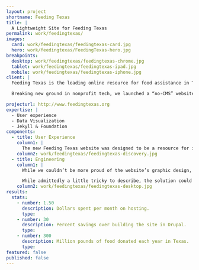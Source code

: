 ```yaml
---
layout: project
shortname: Feeding Texas
title: |
  A Lightweight Site for Feeding Texas
permalink: work/feedingtexas/
images:
  card: work/feedingtexas/feedingtexas-card.jpg
  hero: work/feedingtexas/FeedingTexas-hero.jpg
breakpoints:
  desktop: work/feedingtexas/feedingtexas-chrome.jpg
  tablet: work/feedingtexas/feedingtexas-ipad.jpg
  mobile: work/feedingtexas/feedingtexas-iphone.jpg
client: |
  Feeding Texas is the leading online resource for food assistance in Texas, bringing together and supporting over 20 local food banks across the state. Despite its ambitious mandate and broad reach, the organization’s communications team is small. Their time and resources are limited. Consequently, they need the most lightweight, “no fuss no muss” website possible.

  Breaking new ground in nonprofit tech, we launched a “no-CMS” website for Feeding Texas built on top of Jekyll and Foundation.

projecturl: http://www.feedingtexas.org
expertise: |
  - User experience
  - Data Visualization
  - Jekyll & Foundation
components:
  - title: User Experience
    column1: |
      The new Feeding Texas website was designed to be a resource for individuals and families seeking food assistance. With this in mind, we created an easy-to-use, highly-visual site. Key to its usability, the site features a zip code lookup tool and mapping interface that allows site visitors to find their local food bank and look up statistics about hunger at a glance in their county.
    column2: work/feedingtexas/feedingtexas-discovery.jpg
  - title: Engineering
    column1: |
      While we couldn’t be more proud of the website’s graphic design, the engineering that powers the new site is where the true innovation lies. Jettisoning the traditional “content management system,” the website is built on top of a static website generator. Leveraging Jekyll, GitHub and Travis CI, content managers at Feeding Texas simply create and edit content in a text editor on their desktop, and then save this content to a repository online, where the website then publishes it.

      While admittedly a little tricky to describe, the solution could not be simpler to manage. It was less expensive to build than a Drupal website, requires no security updates, and costs just pennies a day to host.
    column2: work/feedingtexas/feedingtexas-desktop.jpg
results:
  stats:
    - number: 1.50
      description: Dollars spent per month on hosting.
      type:
    - number: 30
      description: Percent savings over building the site in Drupal.
      type:
    - number: 300
      description: Million pounds of food donated each year in Texas.
      type:
featured: false
published: false
---
```

